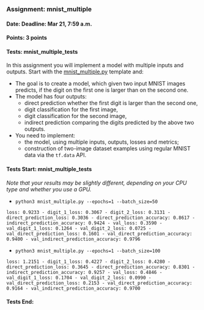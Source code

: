 ### Assignment: mnist_multiple
#### Date: Deadline: Mar 21, 7:59 a.m.
#### Points: 3 points
#### Tests: mnist_multiple_tests

In this assignment you will implement a model with multiple inputs and outputs.
Start with the [mnist_multiple.py](https://github.com/ufal/npfl114/tree/master/labs/04/mnist_multiple.py)
template and:
- The goal is to create a model, which given two input MNIST images predicts, if the
  digit on the first one is larger than on the second one.
- The model has four outputs:
  - direct prediction whether the first digit is larger than the second one,
  - digit classification for the first image,
  - digit classification for the second image,
  - indirect prediction comparing the digits predicted by the above two outputs.
- You need to implement:
  - the model, using multiple inputs, outputs, losses and metrics;
  - construction of two-image dataset examples using regular MNIST data via the `tf.data` API.

#### Tests Start: mnist_multiple_tests
_Note that your results may be slightly different, depending on your CPU type and whether you use a GPU._
- `python3 mnist_multiple.py --epochs=1 --batch_size=50`
```
loss: 0.9233 - digit_1_loss: 0.3067 - digit_2_loss: 0.3131 - direct_prediction_loss: 0.3036 - direct_prediction_accuracy: 0.8617 - indirect_prediction_accuracy: 0.9424 - val_loss: 0.3590 - val_digit_1_loss: 0.1264 - val_digit_2_loss: 0.0725 - val_direct_prediction_loss: 0.1601 - val_direct_prediction_accuracy: 0.9400 - val_indirect_prediction_accuracy: 0.9796
```
- `python3 mnist_multiple.py --epochs=1 --batch_size=100`
```
loss: 1.2151 - digit_1_loss: 0.4227 - digit_2_loss: 0.4280 - direct_prediction_loss: 0.3645 - direct_prediction_accuracy: 0.8301 - indirect_prediction_accuracy: 0.9257 - val_loss: 0.4846 - val_digit_1_loss: 0.1704 - val_digit_2_loss: 0.0990 - val_direct_prediction_loss: 0.2153 - val_direct_prediction_accuracy: 0.9164 - val_indirect_prediction_accuracy: 0.9700
```
#### Tests End:
